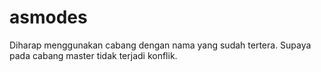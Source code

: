 # asmodes
Diharap menggunakan cabang dengan nama yang sudah tertera.
Supaya pada cabang master tidak terjadi konflik.
